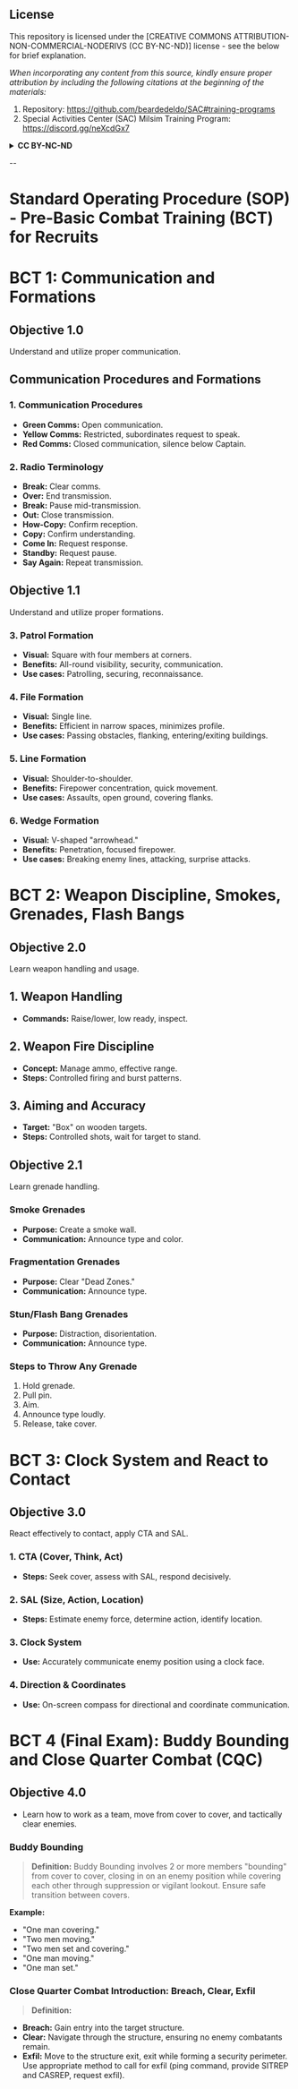 ## License

This repository is licensed under the [CREATIVE COMMONS ATTRIBUTION-NON-COMMERCIAL-NODERIVS (CC BY-NC-ND)] license - see the below for brief explanation. 

*When incorporating any content from this source, kindly ensure proper attribution by including the following citations at the beginning of the materials:*
1. Repository: https://github.com/beardedeldo/SAC#training-programs
2. Special Activities Center (SAC) Milsim Training Program: https://discord.gg/neXcdGx7

<details>
  <summary><strong>CC BY-NC-ND</strong></summary>

Creative Commons Attribution-NonCommercial-NoDerivs (CC BY-NC-ND):
Users are free to:
Share — copy and redistribute the material in any medium or format for non-commercial purposes.
Under the following terms:
Attribution — You must give appropriate credit, provide a link to the license, and indicate if changes were made. You may do so in any reasonable manner, but not in any way that suggests the licensor endorses you or your use.
NonCommercial — You may not use the material for commercial purposes.
NoDerivatives — If you remix, transform, or build upon the material, you may not distribute the modified material.

------
</details>


-- 
# Standard Operating Procedure (SOP) - Pre-Basic Combat Training (BCT) for Recruits 

# BCT 1: Communication and Formations

## Objective 1.0

Understand and utilize proper communication.

## Communication Procedures and Formations

### 1. Communication Procedures

- **Green Comms:** Open communication.
- **Yellow Comms:** Restricted, subordinates request to speak.
- **Red Comms:** Closed communication, silence below Captain.

### 2. Radio Terminology

- **Break:** Clear comms.
- **Over:** End transmission.
- **Break:** Pause mid-transmission.
- **Out:** Close transmission.
- **How-Copy:** Confirm reception.
- **Copy:** Confirm understanding.
- **Come In:** Request response.
- **Standby:** Request pause.
- **Say Again:** Repeat transmission.

## Objective 1.1

Understand and utilize proper formations.

### 3. Patrol Formation

- **Visual:** Square with four members at corners.
- **Benefits:** All-round visibility, security, communication.
- **Use cases:** Patrolling, securing, reconnaissance.

### 4. File Formation

- **Visual:** Single line.
- **Benefits:** Efficient in narrow spaces, minimizes profile.
- **Use cases:** Passing obstacles, flanking, entering/exiting buildings.

### 5. Line Formation

- **Visual:** Shoulder-to-shoulder.
- **Benefits:** Firepower concentration, quick movement.
- **Use cases:** Assaults, open ground, covering flanks.

### 6. Wedge Formation

- **Visual:** V-shaped "arrowhead."
- **Benefits:** Penetration, focused firepower.
- **Use cases:** Breaking enemy lines, attacking, surprise attacks.

# BCT 2: Weapon Discipline, Smokes, Grenades, Flash Bangs

## Objective 2.0

Learn weapon handling and usage.

## 1. Weapon Handling

- **Commands:** Raise/lower, low ready, inspect.

## 2. Weapon Fire Discipline

- **Concept:** Manage ammo, effective range.
- **Steps:** Controlled firing and burst patterns.

## 3. Aiming and Accuracy

- **Target:** "Box" on wooden targets.
- **Steps:** Controlled shots, wait for target to stand.

## Objective 2.1

Learn grenade handling.

### Smoke Grenades

- **Purpose:** Create a smoke wall.
- **Communication:** Announce type and color.

### Fragmentation Grenades

- **Purpose:** Clear "Dead Zones."
- **Communication:** Announce type.

### Stun/Flash Bang Grenades

- **Purpose:** Distraction, disorientation.
- **Communication:** Announce type.

### Steps to Throw Any Grenade

1. Hold grenade.
2. Pull pin.
3. Aim.
4. Announce type loudly.
5. Release, take cover.


# BCT 3: Clock System and React to Contact

## Objective 3.0

React effectively to contact, apply CTA and SAL.

### 1. CTA (Cover, Think, Act)

- **Steps:** Seek cover, assess with SAL, respond decisively.

### 2. SAL (Size, Action, Location)

- **Steps:** Estimate enemy force, determine action, identify location.

### 3. Clock System

- **Use:** Accurately communicate enemy position using a clock face.

### 4. Direction & Coordinates

- **Use:** On-screen compass for directional and coordinate communication.


# BCT 4 (Final Exam): Buddy Bounding and Close Quarter Combat (CQC)

## Objective 4.0

- Learn how to work as a team, move from cover to cover, and tactically clear enemies. 

### Buddy Bounding

> **Definition:** Buddy Bounding involves 2 or more members "bounding" from cover to cover, closing in on an enemy position while covering each other through suppression or vigilant lookout. Ensure safe transition between covers.

**Example:**
- "One man covering."
- "Two men moving."
- "Two men set and covering."
- "One man moving."
- "One man set."


### Close Quarter Combat Introduction: Breach, Clear, Exfil

> **Definition:**
- **Breach:** Gain entry into the target structure.
- **Clear:** Navigate through the structure, ensuring no enemy combatants remain.
- **Exfil:** Move to the structure exit, exit while forming a security perimeter. Use appropriate method to call for exfil (ping command, provide SITREP and CASREP, request exfil). 
